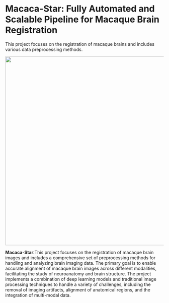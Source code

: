 # Macaca-Star: Fully Automated and Scalable Pipeline for Macaque Brain Registration
This project focuses on the registration of macaque brains and includes various data preprocessing methods.


<img src="https://github.com/user-attachments/assets/e850250e-9390-4c54-a3d7-99e8f61e1812" width="600">

**Macaca-Star**:This project focuses on the registration of macaque brain images and includes a comprehensive set of preprocessing methods for handling and analyzing brain imaging data. The primary goal is to enable accurate alignment of macaque brain images across different modalities, facilitating the study of neuroanatomy and brain structure. The project implements a combination of deep learning models and traditional image processing techniques to handle a variety of challenges, including the removal of imaging artifacts, alignment of anatomical regions, and the integration of multi-modal data.
